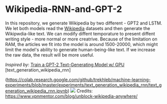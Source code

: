 # Wikipedia-RNN-and-GPT-2

In this repository, we generate Wikipedia by two different - GPT2 and LSTM. We let both models read the [Wikipedia](https://www.tensorflow.org/datasets/catalog/wikipedia) datasets and then generate the Wikipwdia-like text. We can modify diffent temporature to present diffent writing style - more normal or more creatrive. Because of the limitation on RAM, the articles we fit into the model is around 1500-20000, which might limit the model's ability to generate human-being-like text. If we increase the raw data, the result will be more useful.

_Inspired by_: [Train a GPT-2 Text-Generating Model w/ GPU](https://colab.research.google.com/drive/1VLG8e7YSEwypxU-noRNhsv5dW4NfTGce) [text_generation_wikipedia_rnn]

(https://colab.research.google.com/github/trekhleb/machine-learning-experiments/blob/master/experiments/text_generation_wikipedia_rnn/text_generation_wikipedia_rnn.ipynb)
![](https://www.vpnmentor.com/wp-content/uploads/2018/02/how-to-unblock-wikipedia-768x403.png.webp)
Credits: https://www.vpnmentor.com/blog/unblock-wikipedia-anywhere/
